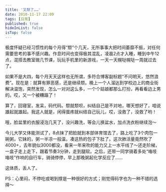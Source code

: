 ```yaml
---
title: '又颓了……'
date: 2010-11-17 22:09
tags: [日常]
published: true
hideInList: false
isTop: false
---
```


极度怀疑已经习惯性的每个月得“颓”个几天，无所事事大把时间萎靡不振，对任何需要思考的事不感兴趣。作息时间也变得极其混乱，凌晨2点才入睡，睡到中午12点，混搭去教室做几节课，玩玩手机里的新游戏，一天一天幌哒幌哒一周就过去了。

如果不是大四，每个月天天这样也无所谓，多符合博客副标题“不问明天，悠然浪费”。现在是：就算有罪恶感，还是继续颓。晚上一个人溜达到学校边上的商业街解决温饱，突然发现，怎么一对对这么多，一个个姑娘都那么打扮，再看看边上男的。哎，又一个被糟蹋了！

算了，回寝室，发呆，码代码。颓就颓呗，纠结自己是不对地，哪天想好了，咱说雄起就雄起。我这人就是，闲得蛋疼就纠结自己玩儿，哎，没救了，没救了哟！

哦，脸盆里的衣服浸泡几天了，没兴趣洗，等会儿换盆水，加点洗衣粉继续泡～

<!--more-->

今儿大学又体能测试了，8点抹了把脸就到本部体育馆去了，路上吃了3个肉包一碗粥，它妹的，粥一半凉一般温，凑这热的包子下肚了。这次肺活量竟然吹了4000+，去年貌似3000都没，看来一年来吹的能力又上一水平线了～还走阶梯，一盒子走上走下，跟着节奏3分钟，走到腿软。之后，还带一同学骑着多处“咯吱咯吱”作响的自行车，骑骑停停，早上那晚粥起化学反应了……

这体质，丢人了。

PS：心里闷，不停吃或喝到撑是一种很好的方式；刚觉得码字也为一种不错的选择～
